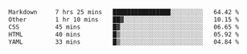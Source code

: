 <!--START_SECTION:waka-->

```txt
Markdown     7 hrs 25 mins   ████████████████░░░░░░░░░   64.42 %
Other        1 hr 10 mins    ██▓░░░░░░░░░░░░░░░░░░░░░░   10.15 %
CSS          45 mins         █▓░░░░░░░░░░░░░░░░░░░░░░░   06.65 %
HTML         40 mins         █▒░░░░░░░░░░░░░░░░░░░░░░░   05.92 %
YAML         33 mins         █▒░░░░░░░░░░░░░░░░░░░░░░░   04.84 %
```

<!--END_SECTION:waka-->